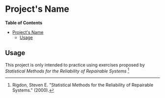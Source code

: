 # Project's Name

**Table of Contents**

- [Project's Name](#projects-name)
  - [Usage](#usage)

## Usage

This project is only intended to practice using exercises proposed by *Statistical Methods for the Reliability of Repairable Systems* [^1]

[^1]: Rigdon, Steven E. "Statistical Methods for the Reliability of Repairable Systems." (2000).
